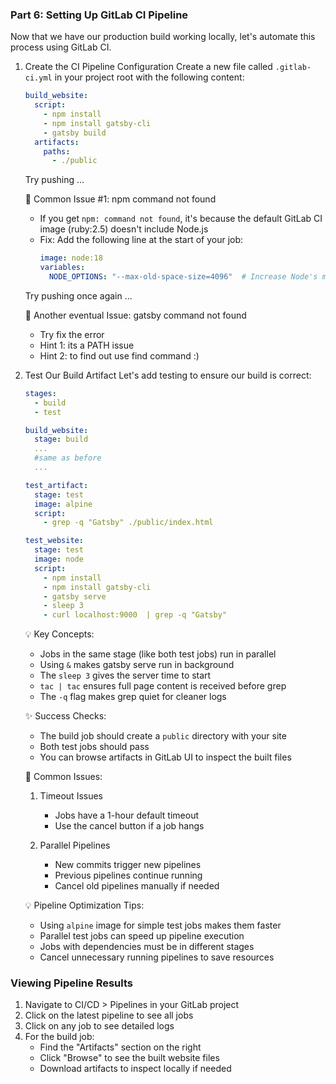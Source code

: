 ### Part 6: Setting Up GitLab CI Pipeline

Now that we have our production build working locally, let's automate this process using GitLab CI.

1. Create the CI Pipeline Configuration
   Create a new file called `.gitlab-ci.yml` in your project root with the following content:
   ```yaml
   build_website:
     script:
       - npm install
       - npm install gatsby-cli
       - gatsby build
     artifacts:
       paths:
         - ./public
   ```
   Try pushing ...  

   🚨 Common Issue #1: npm command not found
   - If you get `npm: command not found`, it's because the default GitLab CI image (ruby:2.5) doesn't include Node.js
   - Fix: Add the following line at the start of your job:
     ```yaml
     image: node:18
     variables:
       NODE_OPTIONS: "--max-old-space-size=4096"  # Increase Node's memory limit
     ```
   Try pushing once again ...

   🚨 Another eventual Issue: gatsby command not found
   - Try fix the error
   - Hint 1: its a PATH issue
   - Hint 2: to find out use find command :)
        

3. Test Our Build Artifact
   Let's add testing to ensure our build is correct:
   ```yaml
   stages:
     - build
     - test

   build_website:
     stage: build
     ...
     #same as before
     ...

   test_artifact:
     stage: test
     image: alpine
     script:
       - grep -q "Gatsby" ./public/index.html
   
   test_website:
     stage: test
     image: node
     script:
       - npm install
       - npm install gatsby-cli
       - gatsby serve
       - sleep 3
       - curl localhost:9000  | grep -q "Gatsby"
   ```

   💡 Key Concepts:
   - Jobs in the same stage (like both test jobs) run in parallel
   - Using `&` makes gatsby serve run in background
   - The `sleep 3` gives the server time to start
   - `tac | tac` ensures full page content is received before grep
   - The `-q` flag makes grep quiet for cleaner logs

   ✨ Success Checks:
   - The build job should create a `public` directory with your site
   - Both test jobs should pass
   - You can browse artifacts in GitLab UI to inspect the built files

   🚨 Common Issues:
   1. Timeout Issues
      - Jobs have a 1-hour default timeout
      - Use the cancel button if a job hangs
      
   2. Parallel Pipelines
      - New commits trigger new pipelines
      - Previous pipelines continue running
      - Cancel old pipelines manually if needed

   💡 Pipeline Optimization Tips:
   - Using `alpine` image for simple test jobs makes them faster
   - Parallel test jobs can speed up pipeline execution
   - Jobs with dependencies must be in different stages
   - Cancel unnecessary running pipelines to save resources

### Viewing Pipeline Results

1. Navigate to CI/CD > Pipelines in your GitLab project
2. Click on the latest pipeline to see all jobs
3. Click on any job to see detailed logs
4. For the build job:
   - Find the "Artifacts" section on the right
   - Click "Browse" to see the built website files
   - Download artifacts to inspect locally if needed

```
